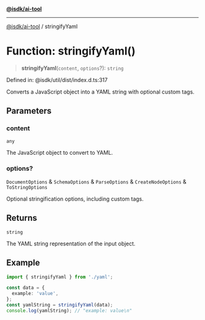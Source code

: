 [**@isdk/ai-tool**](../README.md)

***

[@isdk/ai-tool](../globals.md) / stringifyYaml

# Function: stringifyYaml()

> **stringifyYaml**(`content`, `options`?): `string`

Defined in: @isdk/util/dist/index.d.ts:317

Converts a JavaScript object into a YAML string with optional custom tags.

## Parameters

### content

`any`

The JavaScript object to convert to YAML.

### options?

`DocumentOptions` & `SchemaOptions` & `ParseOptions` & `CreateNodeOptions` & `ToStringOptions`

Optional stringification options, including custom tags.

## Returns

`string`

The YAML string representation of the input object.

## Example

```typescript
import { stringifyYaml } from './yaml';

const data = {
  example: 'value',
};
const yamlString = stringifyYaml(data);
console.log(yamlString); // "example: value\n"
```
